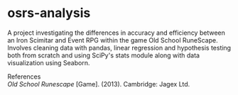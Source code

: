 # osrs-analysis
A project investigating the differences in accuracy and efficiency between an Iron Scimitar and Event RPG within the game Old School RuneScape.
Involves cleaning data with pandas, linear regression and hypothesis testing both from scratch and using SciPy's stats module along with data visualization using Seaborn.

References\
*Old School Runescape* [Game]. (2013). Cambridge: Jagex Ltd.
